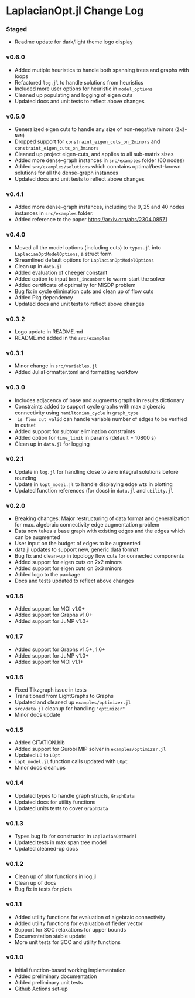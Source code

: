 LaplacianOpt.jl Change Log
=========================

### Staged
- Readme update for dark/light theme logo display

### v0.6.0
- Added mutiple heuristics to handle both spanning trees and graphs with loops 
- Refactored `log.jl` to handle solutions from heuristics
- Included more user options for heuristic in `model_options`
- Cleaned up populating and logging of eigen cuts
- Updated docs and unit tests to reflect above changes

### v0.5.0
- Generalized eigen cuts to handle any size of non-negative minors (`2x2`-`NxN`)
- Dropped support for `constraint_eigen_cuts_on_2minors` and `constraint_eigen_cuts_on_3minors`
- Cleaned up project eigen-cuts, and applies to all sub-matrix sizes
- Added more dense-graph instances in `src/examples` folder (60 nodes)
- Added `src/examples/solutions` which conntains optimal/best-known solutions for all the dense-graph instances
- Updated docs and unit tests to reflect above changes

### v0.4.1
- Added more dense-graph instances, including the 9, 25 and 40 nodes instances in `src/examples` folder. 
- Added reference to the paper https://arxiv.org/abs/2304.08571

### v0.4.0
- Moved all the model options (including cuts) to `types.jl` into `LaplacianOptModelOptions`, a struct form 
- Streamlined default options for `LaplacianOptModelOptions`
- Clean up in `data.jl`
- Added evaluation of cheeger constant
- Added option to input `best_incumbent` to warm-start the solver
- Added certificate of optimality for MISDP problem
- Bug fix in cycle elimination cuts and clean up of flow cuts
- Added Pkg dependency
- Updated docs and unit tests to reflect above changes

### v0.3.2
- Logo update in README.md
- README.md added in the `src/examples`

### v0.3.1
- Minor change in `src/variables.jl`
- Added JuliaFormatter.toml and formatting workfow

### v0.3.0
- Includes adjacency of base and augments graphs in results dictionary
- Constraints added to support cycle graphs with max algberaic connectivity using `hamiltonian_cycle` in `graph_type`
- `_is_flow_cut_valid` can handle variable number of edges to be verified in cutset
- Added support for subtour elimination constraints
- Added option for `time_limit` in params (default = 10800 s)
- Clean up in `data.jl` for logging

### v0.2.1
- Update in `log.jl` for handling close to zero integral solutions before rounding
- Update in `lopt_model.jl` to handle displaying edge wts in plotting 
- Updated function references (for docs) in `data.jl` and `utility.jl`

### v0.2.0
- Breaking changes: Major restructuring of data format and generalization for max. algebraic connectivity edge augmentation problem 
- Data now takes a base graph with existing edges and the edges which can be augmented
- User input on the budget of edges to be augmented 
- data.jl updates to support new, generic data format 
- Bug fix and clean-up in topology flow cuts for connected components
- Added support for eigen cuts on 2x2 minors
- Added support for eigen cuts on 3x3 minors
- Added logo to the package
- Docs and tests updated to reflect above changes

### v0.1.8
- Added support for MOI v1.0+ 
- Added support for Graphs v1.0+
- Added support for JuMP v1.0+

### v0.1.7
- Added support for Graphs v1.5+, 1.6+
- Added support for JuMP v1.0+
- Added support for MOI v1.1+

### v0.1.6
- Fixed Tikzgraph issue in tests 
- Transitioned from LightGraphs to Graphs
- Updated and cleaned up `examples/optimizer.jl`
- `src/data.jl` cleanup for handling `"optimizer"`
- Minor docs update 

### v0.1.5
- Added CITATION.bib
- Added support for Gurobi MIP solver in `examples/optimizer.jl` 
- Updated `LO` to `LOpt`
- `lopt_model.jl` function calls updated with `LOpt`
- Minor docs cleanups

### v0.1.4 
- Updated types to handle graph structs, `GraphData`
- Updated docs for utility functions
- Updated units tests to cover `GraphData`

### v0.1.3
- Types bug fix for constructor in `LaplacianOptModel`
- Updated tests in max span tree model 
- Updated cleaned-up docs

### v0.1.2
- Clean up of plot functions in log.jl
- Clean up of docs 
- Bug fix in tests for plots

### v0.1.1
- Added utility functions for evaluation of algebraic connectivity 
- Added utility functions for evaluation of fieder vector
- Support for SOC relaxations for upper bounds 
- Documentation stable update
- More unit tests for SOC and utility functions

### v0.1.0
- Initial function-based working implementation 
- Added preliminary documentation 
- Added preliminary unit tests
- Github Actions set-up
